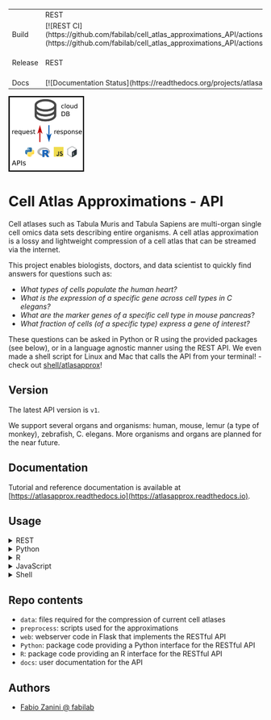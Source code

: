 <table>
  <tr>
    <td></td>
    <td>REST</td>
    <td>Python</td>
    <td>R</td>
    <td>JS</td>
    <td>Shell</td>
  </tr>
  <tr>
    <td>Build</td>
    <td>[![REST CI](https://github.com/fabilab/cell_atlas_approximations_API/actions/workflows/rest_test.yml/badge.svg)](https://github.com/fabilab/cell_atlas_approximations_API/actions)</td>
    <td>[![Python CI](https://github.com/fabilab/cell_atlas_approximations_API/actions/workflows/python_build.yml/badge.svg)](https://github.com/fabilab/cell_atlas_approximations_API/actions)</td>
    <td>(missing)</td>
    <td>[![JS CI](https://github.com/fabilab/cell_atlas_approximations_API/actions/workflows/js_test.yml/badge.svg)](https://github.com/fabilab/cell_atlas_approximations_API/actions)</td>
    <td>(missing)</td>
  </tr>
  <tr>
    <td>Release</td>
    <td>REST</td>
    <td>[![PyPI version](https://badge.fury.io/py/atlasapprox.svg)](https://badge.fury.io/py/atlasapprox)</td>
    <td>![CRAN Downloads](https://cranlogs.r-pkg.org/badges/atlasapprox)</td>
    <td>[![npm version](https://badge.fury.io/js/@fabilab%2Fatlasapprox.svg)](https://badge.fury.io/js/@fabilab%2Fatlasapprox)</td>
    <td>(see repo)</td>
  </tr>
  <tr>
    <td>Docs</td>
    <td colspan="5">[![Documentation Status](https://readthedocs.org/projects/atlasapprox/badge/?version=latest)](https://apidocs.atlasapprox.org/en/latest/?badge=latest)</td>
  </tr>
</table>

<img src="https://raw.githubusercontent.com/fabilab/cell_atlas_approximations/main/figures/figure_API.png" width="150" height="150">

# Cell Atlas Approximations - API
Cell atlases such as Tabula Muris and Tabula Sapiens are multi-organ single cell omics data sets describing entire organisms. A cell atlas approximation is a lossy and lightweight compression of a cell atlas that can be streamed via the internet.

This project enables biologists, doctors, and data scientist to quickly find answers for questions such as:

- *What types of cells populate the human heart?*
- *What is the expression of a specific gene across cell types in C elegans?*
- *What are the marker genes of a specific cell type in mouse pancreas*?
- *What fraction of cells (of a specific type) express a gene of interest?*

These questions can be asked in Python or R using the provided packages (see below), or in a language agnostic manner using the REST API. We even made a shell script for Linux and Mac that calls the API from your terminal! - check out [shell/atlasapprox](https://github.com/fabilab/cell_atlas_approximations_API/blob/main/shell/atlasapprox)!

## Version
The latest API version is `v1`.

We support several organs and organisms: human, mouse, lemur (a type of monkey), zebrafish, C. elegans. More organisms and organs are planned for the near future.

## Documentation
Tutorial and reference documentation is available at [https://atlasapprox.readthedocs.io](https://atlasapprox.readthedocs.io).

## Usage
<details> 

<summary> REST </summary>

### REST
The REST interface is language-agnostic and can be queried using any HTTP request handler, e.g. in JavaScript:

```javascript
(async () => {
  let response = await fetch("http://api.atlasapprox.org/v1/organisms");
  if (response.ok) {
    let data = await response.json();
    console.log(data);
  }  
})();
```

Similar results can be obtained via Python's `requests`, R's `httr`, etc. If you are using Python or R, however, please consider using the dedicated interfaces below, as they are more efficient and easier on our servers thanks to caching.
</details>

<details>
  <summary>Python</summary>

### Python
The Python interface uses a central `API` class. Its methods implement the REST endpoints:

```python
import atlasapprox

api = atlasapprox.API()
print(api.organisms())
print(api.celltypes(organism="c_elegans", organ="whole"))
```
</details>

<details>
  <summary>R</summary>

### R
The R interface includes a number of `GetXXX` functions connected to the REST endpoints:

```R
library("atlasapprox")

organisms <- GetOrganisms()
print(organisms)
```
</details>

<details>
  <summary>JavaScript</summary>

### JavaScript/nodejs
An object containing one function for each API endpoint is exported by the `atlasapprox` npm package:

```javascript
let atlasapprox = require('atlasapprox');
(async () => {
  let data = await atlasapprox.organisms();
  console.log(data);
  }  
})();

```
</details>

<details>
  <summary>Shell</summary>

### Shell (bash, zsh, et similia)
A single script is provided in this repo under `shell/atlasapprox`. Usage instructions are included, but as a quick example:

```bash
atlasapprox average --organism=m_musculus --organ=Lung --features=Col1a1,Ptprc
```

Note that the output is a serialized JSON string: you'll probably need some kind of parser to interpret the results.

</details>

## Repo contents
- `data`: files required for the compression of current cell atlases
- `preprocess`: scripts used for the approximations
- `web`: webserver code in Flask that implements the RESTful API
- `Python`: package code providing a Python interface for the RESTful API
- `R`: package code providing an R interface for the RESTful API
- `docs`: user documentation for the API

## Authors
- [Fabio Zanini @ fabilab](https://fabilab.org)
